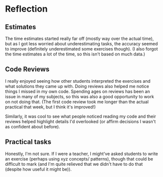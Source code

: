# Reflection

## Estimates

The time estimates started really far off (mostly way over the actual time), but as I got less worried about
underestimating tasks, the accuracy seemed to improve (definitely underestimated some exercises though). (I also forgot
the time estimates a lot of the time, so this isn't based on much data.)

## Code Reviews

I really enjoyed seeing how other students interpreted the exercises and what solutions they came up with. Doing reviews
also helped me notice things I missed in my own code.
Spending ages on reviews has been an issue in many of my subjects, so this was also a good opportunity to work on not
doing that. (The first code review took me longer than the actual practical that week, but I think it's improved!)

Similarly, it was cool to see what people noticed reading my code and their reviews helped highlight details I'd
overlooked (or affirm decisions I wasn't as confident about before).

## Practical tasks

Honestly, I'm not sure. If I were a teacher, I might've asked students to write an exercise (perhaps using xyz concepts/
patterns), though that could be difficult to mark (and I'm quite relieved that we didn't have to do that (despite how
useful it might be)).


